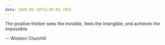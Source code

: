 ```yaml
---
date: 2025-02-18T13:07:01.793Z
---
```


The positive thinker sees the invisible, feels the intangible, and achieves the impossible.

-- Winston Churchill